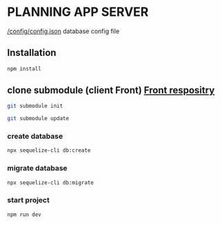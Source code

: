 # PLANNING APP SERVER

[/config/config.json](/config/config.json) database config file

## Installation 
````bash
npm install
````
## clone submodule (client Front) [Front respositry](https://github.com/francis-tg/planning_app_client.git)
````bash
git submodule init
````
````bash
git submodule update
````
### create database
````bash
npx sequelize-cli db:create
````
### migrate database
````bash
npx sequelize-cli db:migrate
````
### start project
````bash
npm run dev
````

